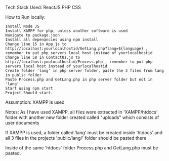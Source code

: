 Tech Stack Used:
    ReactJS
    PHP
    CSS

How to Run locally:

    Install Node JS
    Install XAMPP for php, unless another software is used
    Navigate to package.json
    Install all depenancies using npm install
    Change line 15 in App.js to http://localhost:yourlocalhostid/GetLang.php?lang=${language} , remember to put php servers local host instead of yourlocalhostid
    Change line 58 in ContactUs.js to http://localhost:youlocalhostid/Process.php , remember to put php servers local host instead of yourlocalhostid
    Create folder 'lang' in php server folder, paste the 3 files from lang in public folder
    Paste Process.php and GetLang.php in php server folder but not in 'lang'
    Start using npm start
    Project Should start.

Assumption:
XAMPP is used

Notes:
As I have used XAMPP, all files were extracted in 'XAMPP/htdocs' folder with another new folder created called "uploads" which consists of user documents

If XAMPP is used, a folder called 'lang' must be created  inside 'htdocs' and all 3 files in the projects 'public/lang/' folder should be pasted there

Inside of the same 'htdocs' folder Process.php and GetLang.php must be pasted.